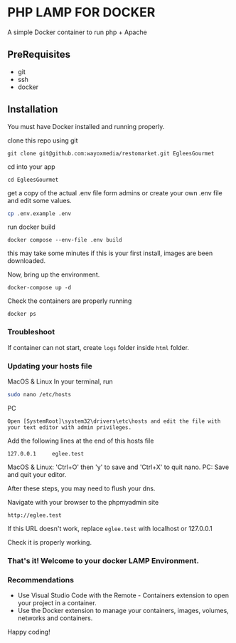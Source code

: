 # PHP LAMP FOR DOCKER
A simple Docker container to run php + Apache

## PreRequisites

* git
* ssh
* docker

## Installation

You must have Docker installed and running properly.

clone this repo using git

`git clone git@github.com:wayoxmedia/restomarket.git EgleesGourmet`

cd into your app

`cd EgleesGourmet`

get a copy of the actual .env file form admins or create your own .env file and edit some values.
```sh
cp .env.example .env
```

run docker build

`docker compose --env-file .env build`

this may take some minutes if this is your first install, images are been downloaded.

Now, bring up the environment.

`docker-compose up -d`

Check the containers are properly running

`docker ps`

### Troubleshoot

If container can not start, create `logs` folder inside `html` folder.

### Updating your hosts file
MacOS & Linux
In your terminal, run
```sh
sudo nano /etc/hosts
```
PC
```
Open [SystemRoot]\system32\drivers\etc\hosts and edit the file with your text editor with admin privileges.
```
Add the following lines at the end of this hosts file
```
127.0.0.1     eglee.test
```
MacOS & Linux: 'Ctrl+O' then 'y' to save and 'Ctrl+X' to quit nano.
PC: Save and quit your editor.

After these steps, you may need to flush your dns.

Navigate with your browser to the phpmyadmin site

`http://eglee.test`

If this URL doesn't work, replace `eglee.test` with localhost or 127.0.0.1

Check it is properly working.

### That's it! Welcome to your docker LAMP Environment.

### Recommendations

* Use Visual Studio Code with the Remote - Containers extension to open your project in a container.
* Use the Docker extension to manage your containers, images, volumes, networks and containers.

Happy coding!

